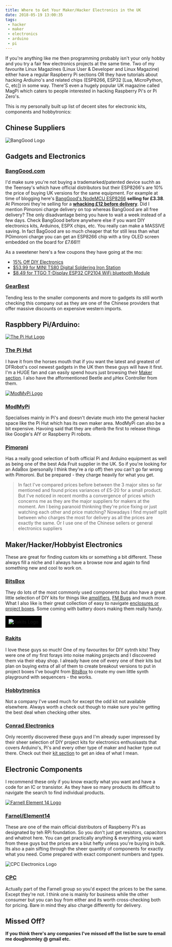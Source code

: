 ```yaml
---
title: Where to Get Your Maker/Hacker Electronics in the UK
date: 2018-05-19 13:00:35
tags:
 - hacker
 - maker
 - electronics
 - arduino
 - pi
---
```


If you're anything like me then programming probably isn't your only hobby and you try a fair few electronics projects at the same time. Two of my favourite Linux Magazines (Linux User & Developer and Linux Magazine) either have a regular Raspberry Pi sections OR they have tutorials about hacking Ardiuino's and related chips (ESP8266, ESP32 [Lua, MicroPython, C, etc]) in some way. There'S even a hugely popular UK magazine called MagPi which caters to people interested in hacking Raspberry Pi's or Pi Zero's.

This is my personally built up list of decent sites for electronic kits, components and hobbytronics:

## Chinese Suppliers

<img src="{% asset_path banggoodlogo.png %}" alt="BangGood Logo" />

## Gadgets and Electronics

### [BangGood.com](http://www.banggood.com)
I'd make sure you're not buying a trademarked/patented device suchh as the Teensey's which have official distributors but their ESP8266's are 10% the price of buying UK versions for the same equipment. For example at time of blogging here's [BangGood's NodeMCU ESP8266](https://www.banggood.com/NodeMcu-Lua-WIFI-Internet-Things-Development-Board-Based-ESP8266-CP2102-Wireless-Module-p-1097112.html?rmmds=search&stayold=1&cur_warehouse=CN) **selling for £3.38**. At Pimoroni they're selling for a **[whacking £12 before delivery](https://shop.pimoroni.com/collections/electronics/products/nodemcu-v2-lua-based-esp8266-development-kit)**. Did I mention Pimoroni charge delivery on top whereas BangGood are all free delivery? The only disadvantage being you have to wait a week instead of a few days. Check BangGood before anywhere else if you want DIY electronics kits, Arduinos, ESPX chips, etc. You really can make a MASSIVE saving. In fact BagGood are so much cheaper that for still less than what POimoroni charge you can get an ESP8266 chip with a tiny OLED screen embedded on the board for £7.66!!!

As a sweetener here's a few coupons they have going at the mo:
* [15% Off DIY Electronics](https://www.banggood.com/collection-5766.html?p=3D23198123540201612N&custlinkid=431549)
* [$53.99 for MINI TS80 Digital Soldering Iron Station](https://www.banggood.com/MINI-TS80-Digital-OLED-USB-Type-C-Programable-Soldering-Iron-Station-Solder-Tool-Built-in-STM32-Chip-p-1330060.html?utm_campaign=BGTS80&p=3D23198123540201612N&custlinkid=431553)
* [$8.49 for TTGO T-Display ESP32 CP2104 WiFi bluetooth Module](https://www.banggood.com/LILYGO-TTGO-T-Display-ESP32-CP2104-WiFi-bluetooth-Module-1_14-Inch-LCD-Development-Board-For-Arduino-p-1522925.html?utm_campaign=TTGO&p=3D23198123540201612N&custlinkid=431555)


### [GearBest](http://www.gearbest.com)
Tending less to the smaller components and more to gadgets its still worth checking this company out as they are one of the Chinese providers that offer massive discounts on expensive western imports.

## Raspbbery Pi/Arduino:

<a href="https://thepihut.com/"><img src="{% asset_path thepihut-logo.png %}" class="img-responsive" alt="The Pi Hut Logo" title="Sellers of Rapberry Pis and Beagle Bones" /></a>

### [The Pi Hut](https://thepihut.com/)
I have it from the horses mouth that if you want the latest and greatest of DFRobot's cool newest gadgets in the UK then these guys will have it first. I'm a HUGE fan and can easily spend hours just browsing their [Maker section](https://thepihut.com/collections/maker-store). I also have the afformentioned Beetle and μHex Controller from them.

<a href="https://www.modmypi.com/"><img src="{% asset_path modmypilogo.png %}" alt="ModMyPi Logo" class="img-responsive" title="Sellers of many maker kits and components" /></a>

### [ModMyPi](https://www.modmypi.com/)
Specialises mainly in Pi's and doesn't deviate much into the general hacker space like the Pi Hut which has its own maker area. ModMyPi can also be a bit expensive. Havoing said that they are oftenb the first to release things like Google's AIY or Raspberry Pi robots.

### [Pimoroni](https://shop.pimoroni.com/)
Has a really good selection of both official Pi and Arduino equipment as well as being one of the best Ada Fruit supplier in the UK. So if you're looking for an AdaBox (personally I think they're a rip off) then you can't go far wrong with Pimoroni. But be prepared - they charge heavily for what you get.

<blockquote>In fact I've compared prices before between the 3 major sites so far mentioned and found prices variances of £5-20 for a small product. But I've noticed in recent months a convergence of prices which concerns me as they are the major suppliers for makers at the moment. Am I being paranoid thinkning they're price fixing or just watching each other and price matching? Nowadays I find myself split between who charges the most for delivery as all the prices are exactly the same. Or I use one of the Chinese sellers or general electronics suppliers</blockquote>

## Maker/Hacker/Hobbyist Electronics

These are great for finding custom kits or something a bit different. These always fill a niche and I always have a browse now and again to find something new and cool to work on.

### [BitsBox](https://www.bitsbox.co.uk/)
They do lots of the most commonly used components but also have a great little selection of DIY kits for things like [amplifiers](https://www.bitsbox.co.uk/index.php?main_page=product_info&cPath=280_283&products_id=2020), [FM Bugs](https://www.bitsbox.co.uk/index.php?main_page=product_info&cPath=280_283&products_id=2830) and much more. What I also like is their great collection of easy to navigate [enclosures or project boxes](https://www.bitsbox.co.uk/index.php?main_page=index&cPath=185). Some coming with battery doors making them really handy.

<img src="{% asset_path rakit.png %}" class="img-responsive" alt="Rakits Logo" title="Maker of many great noise making electronic devices" style="background-color:black!important;padding:10px;" />

### [Rakits](https://www.rakits.co.uk/)
I love these guys so much! One of my favourites for DIY sytnth kits! They were one of my first forays into noise making projects and I discovered them via their ebay shop. I already have one oif every one of their kits but plan on buying extra of all of them to create breakout versions to put in project boxes I've bought from [BitsBox](https://www.bitsbox.co.uk/) to create my own little synth playground with sequencers - the works.

### [Hobbytronics](http://www.hobbytronics.co.uk)
Not a company I've used much for except the odd kit not available elsewhere. Always worth a check out though to make sure you're getting the best deal when checking other sites.

### [Conrad Electronics](https://www.conrad-electronic.co.uk)
Only recently discovered these guys and I'm already super impressed by their sheer selection of DIY project kits for electronics enthusisasts that covers Arduino's, Pi's and every other type of maker and hacker type out there. Check out their [kit section](https://www.conrad-electronic.co.uk/ce/en/category/SHOP_AREA_268309/Development-Kits-Development-Systems) to get an idea of what I mean.

## Electronic Components

I recommend these only if you know exactly what you want and have a code for an IC or transistor. As they have so many products its difficult to navigate the search to find individual products.

<a href="http://uk.farnell.com/"><img src="{% asset_path Farnell_element14.jpg %}" class="img-responsive" alt="Farnell Element 14 Logo" /></a>

### [Farnel/Element14](http://uk.farnell.com/)
These are one of the main official distributors of Raspberry Pi's as designated by teh RPi foundation. So you don't just get resistors, capacitors and whatnot here. You can get practically anything & everything yoiu want from these guys but the prices are a biut hefty unless you're buying in bulk. Its also a pain sifting through the sheer quantity of components for exactly what you need. Come prepared with exact component numbers and types.


<img src="{% asset_path CPC.png %}" class="img-responsive" alt="CPC Electronics Logo" />

### [CPC](http://cpc.farnell.com/)
Actually part of the Farnell group so you'd expect the prices to be the same. Except they're not. I think one is mainly for business while the other consumer but you can buy from either and its worth cross-checking both for pricing. Bare in mind they also charge differently for delivery.


## Missed Off?

**If you think there's any companies I've missed off the list be sure to email me dougbromley @ gmail etc.**

